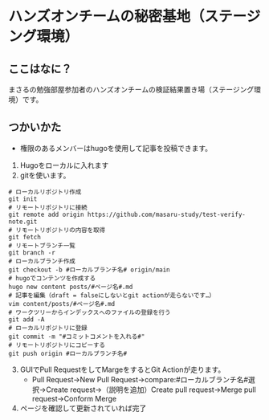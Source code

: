 # ハンズオンチームの秘密基地（ステージング環境）

## ここはなに？

まさるの勉強部屋参加者のハンズオンチームの検証結果置き場（ステージング環境）です。

## つかいかた

* 権限のあるメンバーはhugoを使用して記事を投稿できます。

1. Hugoをローカルに入れます
2. gitを使います。

```
# ローカルリポジトリ作成
git init
# リモートリポジトリに接続
git remote add origin https://github.com/masaru-study/test-verify-note.git
# リモートリポジトリの内容を取得
git fetch
# リモートブランチ一覧
git branch -r
# ローカルブランチ作成
git checkout -b #ローカルブランチ名# origin/main
# hugoでコンテンツを作成する
hugo new content posts/#ページ名#.md
# 記事を編集（draft = falseにしないとgit actionが走らないです…）
vim content/posts/#ページ名#.md
# ワークツリーからインデックスへのファイルの登録を行う
git add -A
# ローカルリポジトリに登録
git commit -m "#コミットコメントを入れる#"
# リモートリポジトリにコピーする
git push origin #ローカルブランチ名#
```
3. GUIでPull RequestをしてMargeをするとGit Actionが走ります。
   * Pull Request→New Pull Request→compare:#ローカルブランチ名#選択→Create request→（説明を追加）Create pull request→Merge pull request→Conform Merge
4. ページを確認して更新されていれば完了

